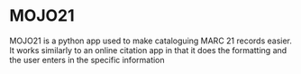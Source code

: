 # MOJO21
MOJO21 is a python app used to make cataloguing MARC 21 records easier. It works similarly to an 
online citation app in that it does the formatting and the user enters in the specific information
